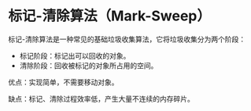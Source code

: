 # 标记-清除算法（Mark-Sweep）

标记-清除算法是一种常见的基础垃圾收集算法，它将垃圾收集分为两个阶段：

* 标记阶段：标记出可以回收的对象。
* 清除阶段：回收被标记的对象所占用的空间。

优点：实现简单，不需要移动对象。

缺点：标记、清除过程效率低，产生大量不连续的内存碎片。
